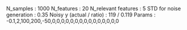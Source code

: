 N_samples                     : 1000
N_features                    : 20
N_relevant features           : 5
STD for noise generation      : 0.35
Noisy y (actual / ratio)      : 119 / 0.119
Params                        : -0.1,2,100,200,-50,0,0,0,0,0,0,0,0,0,0,0,0,0,0,0

